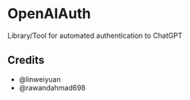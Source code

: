 # OpenAIAuth
Library/Tool for automated authentication to ChatGPT

## Credits
- @linweiyuan
- @rawandahmad698
